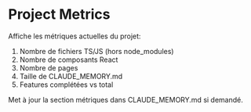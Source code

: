 # Project Metrics

Affiche les métriques actuelles du projet:

1. Nombre de fichiers TS/JS (hors node_modules)
2. Nombre de composants React
3. Nombre de pages
4. Taille de CLAUDE_MEMORY.md
5. Features complétées vs total

Met à jour la section métriques dans CLAUDE_MEMORY.md si demandé.
